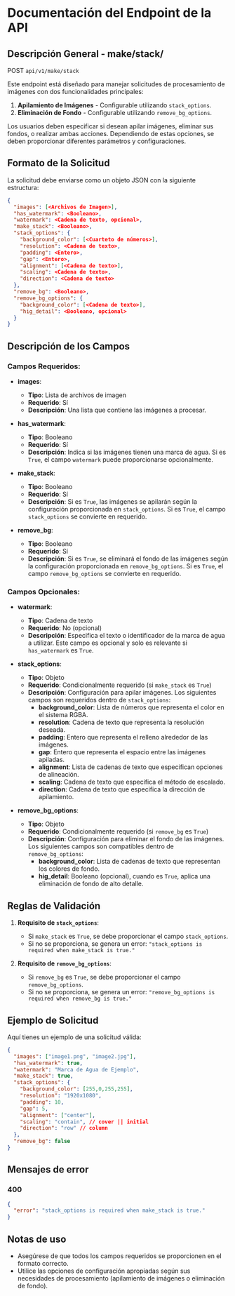 # Documentación del Endpoint de la API

## Descripción General -  make/stack/
POST ```api/v1/make/stack```

Este endpoint está diseñado para manejar solicitudes de procesamiento de imágenes con dos funcionalidades principales:
1. **Apilamiento de Imágenes** - Configurable utilizando `stack_options`.
2. **Eliminación de Fondo** - Configurable utilizando `remove_bg_options`.

Los usuarios deben especificar si desean apilar imágenes, eliminar sus fondos, o realizar ambas acciones. Dependiendo de estas opciones, se deben proporcionar diferentes parámetros y configuraciones.

## Formato de la Solicitud

La solicitud debe enviarse como un objeto JSON con la siguiente estructura:

```json
{
  "images": [<Archivos de Imagen>],
  "has_watermark": <Booleano>,
  "watermark": <Cadena de texto, opcional>,
  "make_stack": <Booleano>,
  "stack_options": {
    "background_color": [<Cuarteto de números>],
    "resolution": <Cadena de texto>,
    "padding": <Entero>,
    "gap": <Entero>,
    "alignment": [<Cadena de texto>],
    "scaling": <Cadena de texto>,
    "direction": <Cadena de texto>
  },
  "remove_bg": <Booleano>,
  "remove_bg_options": {
    "background_color": [<Cadena de texto>],
    "hig_detail": <Booleano, opcional>
  }
}
```
## Descripción de los Campos

### Campos Requeridos:
- **images**:  
  - **Tipo**: Lista de archivos de imagen  
  - **Requerido**: Sí  
  - **Descripción**: Una lista que contiene las imágenes a procesar.

- **has_watermark**:  
  - **Tipo**: Booleano  
  - **Requerido**: Sí  
  - **Descripción**: Indica si las imágenes tienen una marca de agua. Si es `True`, el campo `watermark` puede proporcionarse opcionalmente.

- **make_stack**:  
  - **Tipo**: Booleano  
  - **Requerido**: Sí  
  - **Descripción**: Si es `True`, las imágenes se apilarán según la configuración proporcionada en `stack_options`. Si es `True`, el campo `stack_options` se convierte en requerido.

- **remove_bg**:  
  - **Tipo**: Booleano  
  - **Requerido**: Sí  
  - **Descripción**: Si es `True`, se eliminará el fondo de las imágenes según la configuración proporcionada en `remove_bg_options`. Si es `True`, el campo `remove_bg_options` se convierte en requerido.

### Campos Opcionales:
- **watermark**:  
  - **Tipo**: Cadena de texto  
  - **Requerido**: No (opcional)  
  - **Descripción**: Especifica el texto o identificador de la marca de agua a utilizar. Este campo es opcional y solo es relevante si `has_watermark` es `True`.

- **stack_options**:  
  - **Tipo**: Objeto  
  - **Requerido**: Condicionalmente requerido (si `make_stack` es `True`)  
  - **Descripción**: Configuración para apilar imágenes. Los siguientes campos son requeridos dentro de `stack_options`:
    - **background_color**: Lista de números que representa el color en el sistema RGBA.
    - **resolution**: Cadena de texto que representa la resolución deseada.
    - **padding**: Entero que representa el relleno alrededor de las imágenes.
    - **gap**: Entero que representa el espacio entre las imágenes apiladas.
    - **alignment**: Lista de cadenas de texto que especifican opciones de alineación.
    - **scaling**: Cadena de texto que especifica el método de escalado.
    - **direction**: Cadena de texto que especifica la dirección de apilamiento.

- **remove_bg_options**:  
  - **Tipo**: Objeto  
  - **Requerido**: Condicionalmente requerido (si `remove_bg` es `True`)  
  - **Descripción**: Configuración para eliminar el fondo de las imágenes. Los siguientes campos son compatibles dentro de `remove_bg_options`:
    - **background_color**: Lista de cadenas de texto que representan los colores de fondo.
    - **hig_detail**: Booleano (opcional), cuando es `True`, aplica una eliminación de fondo de alto detalle.

## Reglas de Validación

1. **Requisito de `stack_options`**:  
   - Si `make_stack` es `True`, se debe proporcionar el campo `stack_options`.  
   - Si no se proporciona, se genera un error: `"stack_options is required when make_stack is true."`

2. **Requisito de `remove_bg_options`**:  
   - Si `remove_bg` es `True`, se debe proporcionar el campo `remove_bg_options`.  
   - Si no se proporciona, se genera un error: `"remove_bg_options is required when remove_bg is true."`

## Ejemplo de Solicitud

Aquí tienes un ejemplo de una solicitud válida:

```json
{
  "images": ["image1.png", "image2.jpg"],
  "has_watermark": true,
  "watermark": "Marca de Agua de Ejemplo",
  "make_stack": true,
  "stack_options": {
    "background_color": [255,0,255,255],
    "resolution": "1920x1080",
    "padding": 10,
    "gap": 5,
    "alignment": ["center"],
    "scaling": "contain", // cover || initial
    "direction": "row" // column
  },
  "remove_bg": false
}
```
## Mensajes de error

### 400
```json
{
  "error": "stack_options is required when make_stack is true."
}
```

## Notas de uso
* Asegúrese de que todos los campos requeridos se proporcionen en el formato correcto.
* Utilice las opciones de configuración apropiadas según sus necesidades de procesamiento (apilamiento de imágenes o eliminación de fondo).